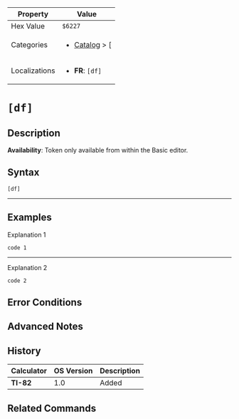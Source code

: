 | Property      | Value |
|---------------|-------|
| Hex Value     | `$6227`|
| Categories    | <ul><li>[Catalog](../categories/Catalog.md) > [[](../categories/Catalog.md#[)</li></ul> |
| Localizations | <ul><li><b>FR</b>: `[df]`</li></ul> |

# `[df]`

## Description



<b>Availability</b>: Token only available from within the Basic editor.

## Syntax
`[df]`

<hr>

## Examples

Explanation 1
```ti-basic
code 1
```
---
Explanation 2
```ti-basic
code 2
```

## Error Conditions


## Advanced Notes


## History
| Calculator | OS Version | Description |
|------------|------------|-------------|
| <b>TI-82</b> | 1.0 | Added

## Related Commands

    